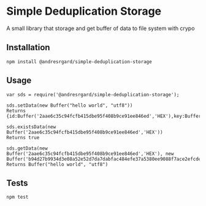 Simple Deduplication Storage
=========

A small library that storage and get buffer of data to file system with crypo

## Installation

  `npm install @andresrgard/simple-deduplication-storage`

## Usage

    var sds = require('@andresrgard/simple-deduplication-storage');

    sds.setData(new Buffer("hello world", "utf8"))
    Returns {id:Buffer('2aae6c35c94fcfb415dbe95f408b9ce91ee846ed','HEX'),key:Buffer('b94d27b9934d3e08a52e52d7da7dabfac484efe37a5380ee9088f7ace2efcde9','HEX')}

    sds.existsData(new Buffer('2aae6c35c94fcfb415dbe95f408b9ce91ee846ed','HEX'))
    Returns true
 
    sds.getData(new Buffer('2aae6c35c94fcfb415dbe95f408b9ce91ee846ed','HEX'), new Buffer('b94d27b9934d3e08a52e52d7da7dabfac484efe37a5380ee9088f7ace2efcde9','HEX'))
    Returns Buffer("hello world", "utf8")
  

## Tests

  `npm test`

